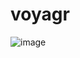 # voyagr

![image](https://github.com/proc015/voyagr/assets/85294228/ed16073d-e5e1-494f-96b1-b089df33c182)
